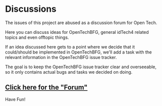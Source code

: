 # Discussions
The issues of this project are abused as a discussion forum for Open Tech.

Here you can discuss ideas for OpenTechBFG, general idTech4 related topics and even offtopic things.

If an idea discussed here gets to a point where we decide that it could/should be implemented in OpenTechBFG, we'll add a task with the relevant information in the OpenTechBFG issue tracker.

The goal is to keep the OpenTechBFG issue tracker clear and overseeable, so it only contains actual bugs and tasks we decided on doing.

## [Click here for the "Forum"](https://github.com/OpenTechEngine/Discussions/issues)

Have Fun!
